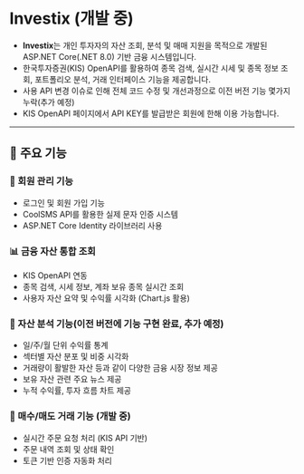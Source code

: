 # Investix  (개발 중)

- **Investix**는 개인 투자자의 자산 조회, 분석 및 매매 지원을 목적으로 개발된 ASP.NET Core(.NET 8.0) 기반 금융 시스템입니다.  
- 한국투자증권(KIS) OpenAPI를 활용하여 종목 검색, 실시간 시세 및 종목 정보 조회, 포트폴리오 분석, 거래 인터페이스 기능을 제공합니다.
- 사용 API 변경 이슈로 인해 전체 코드 수정 및 개선과정으로 이전 버전 기능 몇가지 누락(추가 예정)
- KIS OpenAPI 페이지에서 API KEY를 발급받은 회원에 한해 이용 가능합니다.

---

## 🔧 주요 기능

### 👤 회원 관리 기능
- 로그인 및 회원 가입 기능
- CoolSMS API를 활용한 실제 문자 인증 시스템
- ASP.NET Core Identity 라이브러리 사용

### 📊 금융 자산 통합 조회
- KIS OpenAPI 연동
- 종목 검색, 시세 정보, 계좌 보유 종목 실시간 조회
- 사용자 자산 요약 및 수익률 시각화 (Chart.js 활용)

### 🧠 자산 분석 기능(이전 버전에 기능 구현 완료, 추가 예정)
- 일/주/월 단위 수익률 통계
- 섹터별 자산 분포 및 비중 시각화
- 거래량이 활발한 자산 등과 같이 다양한 금융 시장 정보 제공
- 보유 자산 관련 주요 뉴스 제공
- 누적 수익률, 투자 흐름 차트 제공

### 💼 매수/매도 거래 기능 (개발 중)
- 실시간 주문 요청 처리 (KIS API 기반)
- 주문 내역 조회 및 상태 확인
- 토큰 기반 인증 자동화 처리
